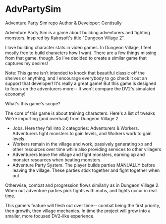 # AdvPartySim
Adventure Party Sim repo
Author & Developer: Centisully

Adventure Party Sim is a game about building adventurers and fighting monsters. Inspired by Kairosoft's title "Dungeon Village 2".

I love building character stats in video games. In Dungeon Village, I feel mostly free to build characters how I want.
There are a few things missing from that game, though. So I've decided to create a similar game that captures my desires!

Note: This game isn't intended to knock that beautiful classic off the shelves or anything, and I encourage everybody to go check it out
an support that developer! It's really a great game! But this game is designed to focus on the adventurers more-- It won't compare the DV2's
simulated economy!

What's this game's scope?

The core of this game is about training characters. Here's a list of tweaks We're importing (and overhaul) from Dungeon Village 2
 - Jobs. Here they fall into 2 categories: Adventurers & Workers. Adventurers fight monsters to gain levels, and Workers work to gain levels
 - Workers remain in the village and work, passively generating xp and other resources over time while also providing services to other villagers
 - Adventurers leave the village and fight monsters, earning xp and monster resources when beating monsters.
 - Adventure Party System. The player builds parties MANUALLY before leaving the village. These parties stick together and fight together when out

Otherwise, combat and progression flows similarly as in Dungeon Village 2. When out adventure parties pick fights with mobs, and fights occur in real time.

This game's feature will flesh out over time-- combat being the first priority, then growth, then village mechanics. In time the project will grow into a smaller,
more focused DV2-like experience.
